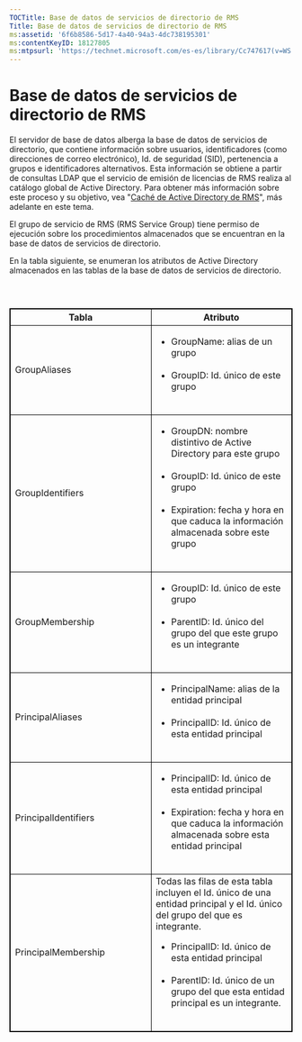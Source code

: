 ```yaml
---
TOCTitle: Base de datos de servicios de directorio de RMS
Title: Base de datos de servicios de directorio de RMS
ms:assetid: '6f6b8586-5d17-4a40-94a3-4dc738195301'
ms:contentKeyID: 18127805
ms:mtpsurl: 'https://technet.microsoft.com/es-es/library/Cc747617(v=WS.10)'
---
```


Base de datos de servicios de directorio de RMS
===============================================

El servidor de base de datos alberga la base de datos de servicios de directorio, que contiene información sobre usuarios, identificadores (como direcciones de correo electrónico), Id. de seguridad (SID), pertenencia a grupos e identificadores alternativos. Esta información se obtiene a partir de consultas LDAP que el servicio de emisión de licencias de RMS realiza al catálogo global de Active Directory. Para obtener más información sobre este proceso y su objetivo, vea "[Caché de Active Directory de RMS](https://technet.microsoft.com/c721a2eb-2fe9-4346-b426-3cc169b97265)", más adelante en este tema.

El grupo de servicio de RMS (RMS Service Group) tiene permiso de ejecución sobre los procedimientos almacenados que se encuentran en la base de datos de servicios de directorio.

En la tabla siguiente, se enumeran los atributos de Active Directory almacenados en las tablas de la base de datos de servicios de directorio.

###  

 
<table style="border:1px solid black;">
<colgroup>
<col width="50%" />
<col width="50%" />
</colgroup>
<thead>
<tr class="header">
<th style="border:1px solid black;" >Tabla</th>
<th style="border:1px solid black;" >Atributo</th>
</tr>
</thead>
<tbody>
<tr class="odd">
<td style="border:1px solid black;">GroupAliases</td>
<td style="border:1px solid black;"><ul>
<li>GroupName: alias de un grupo<br />
<br />
</li>
<li>GroupID: Id. único de este grupo<br />
<br />
</li>
</ul></td>
</tr>
<tr class="even">
<td style="border:1px solid black;">GroupIdentifiers</td>
<td style="border:1px solid black;"><ul>
<li>GroupDN: nombre distintivo de Active Directory para este grupo<br />
<br />
</li>
<li>GroupID: Id. único de este grupo<br />
<br />
</li>
<li>Expiration: fecha y hora en que caduca la información almacenada sobre este grupo<br />
<br />
</li>
</ul></td>
</tr>
<tr class="odd">
<td style="border:1px solid black;">GroupMembership</td>
<td style="border:1px solid black;"><ul>
<li>GroupID: Id. único de este grupo<br />
<br />
</li>
<li>ParentID: Id. único del grupo del que este grupo es un integrante<br />
<br />
</li>
</ul></td>
</tr>
<tr class="even">
<td style="border:1px solid black;">PrincipalAliases</td>
<td style="border:1px solid black;"><ul>
<li>PrincipalName: alias de la entidad principal<br />
<br />
</li>
<li>PrincipalID: Id. único de esta entidad principal<br />
<br />
</li>
</ul></td>
</tr>
<tr class="odd">
<td style="border:1px solid black;">PrincipalIdentifiers</td>
<td style="border:1px solid black;"><ul>
<li>PrincipalID: Id. único de esta entidad principal<br />
<br />
</li>
<li>Expiration: fecha y hora en que caduca la información almacenada sobre esta entidad principal<br />
<br />
</li>
</ul></td>
</tr>
<tr class="even">
<td style="border:1px solid black;">PrincipalMembership</td>
<td style="border:1px solid black;">Todas las filas de esta tabla incluyen el Id. único de una entidad principal y el Id. único del grupo del que es integrante.
<ul>
<li>PrincipalID: Id. único de esta entidad principal<br />
<br />
</li>
<li>ParentID: Id. único de un grupo del que esta entidad principal es un integrante.<br />
<br />
</li>
</ul></td>
</tr>
</tbody>
</table>
